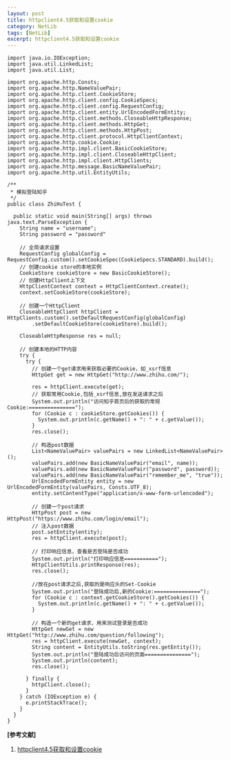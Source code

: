 ```yaml
---
layout: post
title: httpclient4.5获取和设置cookie
category: NetLib
tags: [NetLib]
excerpt: httpclient4.5获取和设置cookie
---
```


	import java.io.IOException;
	import java.util.LinkedList;
	import java.util.List;
	 
	import org.apache.http.Consts;
	import org.apache.http.NameValuePair;
	import org.apache.http.client.CookieStore;
	import org.apache.http.client.config.CookieSpecs;
	import org.apache.http.client.config.RequestConfig;
	import org.apache.http.client.entity.UrlEncodedFormEntity;
	import org.apache.http.client.methods.CloseableHttpResponse;
	import org.apache.http.client.methods.HttpGet;
	import org.apache.http.client.methods.HttpPost;
	import org.apache.http.client.protocol.HttpClientContext;
	import org.apache.http.cookie.Cookie;
	import org.apache.http.impl.client.BasicCookieStore;
	import org.apache.http.impl.client.CloseableHttpClient;
	import org.apache.http.impl.client.HttpClients;
	import org.apache.http.message.BasicNameValuePair;
	import org.apache.http.util.EntityUtils;
	 
	/**
	 * 模拟登陆知乎
	 */
	public class ZhiHuTest {
	 
	  public static void main(String[] args) throws java.text.ParseException {
	    String name = "username";
	    String password = "password"
	     
	    // 全局请求设置
	    RequestConfig globalConfig = RequestConfig.custom().setCookieSpec(CookieSpecs.STANDARD).build();
	    // 创建cookie store的本地实例
	    CookieStore cookieStore = new BasicCookieStore();
	    // 创建HttpClient上下文
	    HttpClientContext context = HttpClientContext.create();
	    context.setCookieStore(cookieStore);
	 
	    // 创建一个HttpClient
	    CloseableHttpClient httpClient = HttpClients.custom().setDefaultRequestConfig(globalConfig)
	        .setDefaultCookieStore(cookieStore).build();
	 
	    CloseableHttpResponse res = null;
	 
	    // 创建本地的HTTP内容
	    try {
	      try {
	        // 创建一个get请求用来获取必要的Cookie，如_xsrf信息
	        HttpGet get = new HttpGet("http://www.zhihu.com/");
	 
	        res = httpClient.execute(get);
	        // 获取常用Cookie,包括_xsrf信息,放在发送请求之后
	        System.out.println("访问知乎首页后的获取的常规Cookie:===============");
	        for (Cookie c : cookieStore.getCookies()) {
	          System.out.println(c.getName() + ": " + c.getValue());
	        }
	        res.close();
	 
	        // 构造post数据
	        List<NameValuePair> valuePairs = new LinkedList<NameValuePair>();
	        valuePairs.add(new BasicNameValuePair("email", name));
	        valuePairs.add(new BasicNameValuePair("password", password));
	        valuePairs.add(new BasicNameValuePair("remember_me", "true"));
	        UrlEncodedFormEntity entity = new UrlEncodedFormEntity(valuePairs, Consts.UTF_8);
	        entity.setContentType("application/x-www-form-urlencoded");
	 
	        // 创建一个post请求
	        HttpPost post = new HttpPost("https://www.zhihu.com/login/email");
	        // 注入post数据
	        post.setEntity(entity);
	        res = httpClient.execute(post);
	 
	        // 打印响应信息，查看是否登陆是否成功
	        System.out.println("打印响应信息===========");
	        HttpClientUtils.printResponse(res);
	        res.close();
	         
	        //放在post请求之后,获取的是响应头的Set-Cookie 
	        System.out.println("登陆成功后,新的Cookie:===============");
	        for (Cookie c : context.getCookieStore().getCookies()) {
	          System.out.println(c.getName() + ": " + c.getValue());
	        }
	 
	        // 构造一个新的get请求，用来测试登录是否成功
	        HttpGet newGet = new HttpGet("http://www.zhihu.com/question/following");
	        res = httpClient.execute(newGet, context);
	        String content = EntityUtils.toString(res.getEntity());
	        System.out.println("登陆成功后访问的页面===============");
	        System.out.println(content);
	        res.close();
	 
	      } finally {
	        httpClient.close();
	      }
	    } catch (IOException e) {
	      e.printStackTrace();
	    }
	  }
	}

**[参考文献]**

1. [httpclient4.5获取和设置cookie](https://blog.csdn.net/wuyepiaoxue789/article/details/80682490 "httpclient4.5获取和设置cookie")
